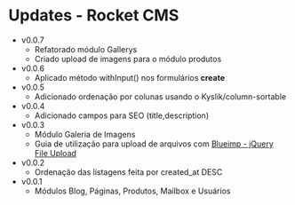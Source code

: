 
# Updates - Rocket CMS

* v0.0.7
	* Refatorado módulo Gallerys
	* Criado upload de imagens para o módulo produtos
* v0.0.6
	* Aplicado método withInput() nos formulários **create**
* v0.0.5
	* Adicionado ordenação por colunas usando o Kyslik/column-sortable
* v0.0.4
	* Adicionado campos para SEO (title,description)
* v0.0.3
	* Módulo Galeria de Imagens
	* Guia de utilização para upload de arquivos com [Blueimp - jQuery File Upload](https://github.com/blueimp/jQuery-File-Upload)
* v0.0.2
	* Ordenação das listagens feita por created_at DESC
* v0.0.1
	* Módulos Blog, Páginas, Produtos, Mailbox e Usuários


